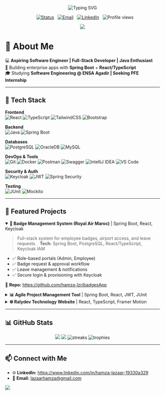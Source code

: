 <!-- Center everything nicely -->
<div align="center">

<!-- Animated typing headline -->
<img src="https://readme-typing-svg.demolab.com?font=Fira+Code&pause=1200&width=700&lines=Hi+there%2C+I'm+Hamza+Lazaar+%F0%9F%91%8B;Full-Stack+Developer+%7C+Java+Enthusiast;Software+Engineering+Student+|+Seeking+PFE+Internship" alt="Typing SVG" />

<!-- Quick badges -->
<p>
    <a href="https://www.linkedin.com/in/hamza-lazaar-19330a329"><img alt="Status" src="https://img.shields.io/badge/Status-Seeking_PFE_Internship-brightgreen?style=for-the-badge&logo=rocket&logoColor=white"></a>
  <a href="mailto:lazaarhamza@gmail.com"><img alt="Email" src="https://img.shields.io/badge/Email-lazaarhamza%40gmail.com-FF6B6B?style=for-the-badge&logo=gmail&logoColor=white"></a>
  <a href="https://www.linkedin.com/in/hamza-lazaar-19330a329" target="_blank"><img alt="LinkedIn" src="https://img.shields.io/badge/LinkedIn-Hamza%20Lazaar-0A66C2?style=for-the-badge&logo=linkedin&logoColor=white"></a>
  <img alt="Profile views" src="https://komarev.com/ghpvc/?username=hamza-lzr&label=Visits&style=for-the-badge">
</p>

<!-- Gradient divider -->
<img src="https://capsule-render.vercel.app/api?type=rect&color=0:ff577f,100:6a5af9&height=4&section=footer"/>

</div>

# 👾 About Me

💻 **Aspiring Software Engineer | Full-Stack Developer | Java Enthusiast**  
🚀 Building enterprise apps with **Spring Boot** + **React/TypeScript**  
🎓 Studying **Software Engineering @ ENSA Agadir | Seeking PFE Internship**

---

## 🔧 Tech Stack

<!-- Shields with brand colors -->
**Frontend**  
![React](https://img.shields.io/badge/React-149ECA?style=for-the-badge&logo=react&logoColor=white)
![TypeScript](https://img.shields.io/badge/TypeScript-2F74C0?style=for-the-badge&logo=typescript&logoColor=white)
![TailwindCSS](https://img.shields.io/badge/Tailwind-38B2AC?style=for-the-badge&logo=tailwindcss&logoColor=white)
![Bootstrap](https://img.shields.io/badge/Bootstrap-7A43B6?style=for-the-badge&logo=bootstrap&logoColor=white)

**Backend**  
![Java](https://img.shields.io/badge/Java-ED8B00?style=for-the-badge&logo=openjdk&logoColor=white)
![Spring Boot](https://img.shields.io/badge/Spring%20Boot-6DB33F?style=for-the-badge&logo=springboot&logoColor=white)

**Databases**  
![PostgreSQL](https://img.shields.io/badge/PostgreSQL-316192?style=for-the-badge&logo=postgresql&logoColor=white)
![OracleDB](https://img.shields.io/badge/Oracle-F80000?style=for-the-badge&logo=oracle&logoColor=white)
![MySQL](https://img.shields.io/badge/MySQL-00618A?style=for-the-badge&logo=mysql&logoColor=white)


**DevOps & Tools**  
![Git](https://img.shields.io/badge/Git-E84E31?style=for-the-badge&logo=git&logoColor=white)
![Docker](https://img.shields.io/badge/Docker-2496ED?style=for-the-badge&logo=docker&logoColor=white)
![Postman](https://img.shields.io/badge/Postman-F76935?style=for-the-badge&logo=postman&logoColor=white)
![Swagger](https://img.shields.io/badge/Swagger-85EA2D?style=for-the-badge&logo=swagger&logoColor=1a1a1a)
![IntelliJ IDEA](https://img.shields.io/badge/IntelliJ-000000?style=for-the-badge&logo=intellijidea&logoColor=white)
![VS Code](https://img.shields.io/badge/VS%20Code-0078D4?style=for-the-badge&logo=visualstudiocode&logoColor=white)

**Security & Auth**  
![Keycloak](https://img.shields.io/badge/Keycloak-343A40?style=for-the-badge&logo=keycloak&logoColor=white)
![JWT](https://img.shields.io/badge/JWT-5E5DF0?style=for-the-badge&logo=jsonwebtokens&logoColor=white)
![Spring Security](https://img.shields.io/badge/Spring%20Security-6DB33F?style=for-the-badge&logo=springsecurity&logoColor=white)

**Testing**  
![JUnit](https://img.shields.io/badge/JUnit-25A162?style=for-the-badge&logo=junit5&logoColor=white)
![Mockito](https://img.shields.io/badge/Mockito-4CAF50?style=for-the-badge&logo=java&logoColor=white)

---

## 🌟 Featured Projects

<details open>
<summary><b>🔴 Badge Management System (Royal Air Maroc)</b> | Spring Boot, React, Keycloak</summary>

> Full-stack system for employee badges, airport access, and leave requests.  
**Tech:** Spring Boot, PostgreSQL, React/TypeScript, Keycloak IAM

- ✅ Role-based portals (Admin, Employee)  
- ✅ Badge request & approval workflow  
- ✅ Leave management & notifications  
- ✅ Secure login & provisioning with Keycloak  

🔗 **Repo:** https://github.com/hamza-lzr/badgesApp
</details>

<details>
<summary><b>📊 Agile Project Management Tool</b> | Spring Boot, React, JWT, JUnit</summary>

> Scrum tool with **Product Backlog**, **Sprint Backlog**, and **role-based auth**.  
**Tech:** Spring Boot, React, PostgreSQL, JWT, JUnit & Mockito

- ✅ CRUD for Epics, User Stories, Tasks  
- ✅ Sprint planning & prioritization  
- ✅ Roles: Admin, Product Owner, Scrum Master  

🔗 **Repo:** https://github.com/hamza-lzr/Agile_Management_App
</details>

<details>
<summary><b>🌐 Ralydev Technology Website</b> | React, TypeScript, Framer Motion</summary>

> Corporate website with modern, minimal design & animated React components.  
**Tech:** React, TypeScript, Framer Motion, Spring Boot

- ✅ Sections: Hero, Services, Projects, Team, About, Footer  
- ✅ API integration with backend services  

</details>

---

## 📊 GitHub Stats

<div align="center">
  
<!-- Dark/light aware banner -->
<picture>
  <source media="(prefers-color-scheme: dark)" srcset="https://github-readme-stats.vercel.app/api?username=hamza-lzr&show_icons=true&theme=radical">
  <img src="https://github-readme-stats.vercel.app/api?username=hamza-lzr&show_icons=true" />
</picture>

<picture>
  <source media="(prefers-color-scheme: dark)" srcset="https://github-readme-stats.vercel.app/api/top-langs/?username=hamza-lzr&layout=compact&theme=radical">
  <img src="https://github-readme-stats.vercel.app/api/top-langs/?username=hamza-lzr&layout=compact" />
</picture>

<!-- Streaks & trophies (optional, but flashy) -->
<img src="https://streak-stats.demolab.com?user=hamza-lzr&theme=radical&hide_border=false" alt="streaks"/>
<img src="https://github-profile-trophy.vercel.app/?username=hamza-lzr&theme=onestar&margin-w=8&margin-h=8&no-frame=true" alt="trophies"/>

</div>

---

## 📫 Connect with Me
- 🌐 **LinkedIn:** https://www.linkedin.com/in/hamza-lazaar-19330a329  
- 📧 **Email:** lazaarhamza@gmail.com

<!-- Wavy footer -->
<img src="https://capsule-render.vercel.app/api?type=waving&color=6a5af9&height=120&section=footer"/>

